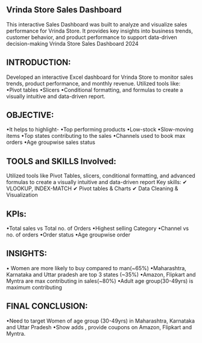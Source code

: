 ## Vrinda Store Sales Dashboard
This interactive Sales Dashboard was built to analyze and visualize sales performance for Vrinda Store. It provides key insights into business trends, customer behavior, and product performance to support data-driven decision-making
Vrinda Store Sales Dashboard 2024 
 
## INTRODUCTION:
Developed an interactive Excel dashboard for Vrinda Store to monitor sales trends, product performance, and monthly revenue.
 Utilized tools like: 
•Pivot tables
•Slicers 
•Conditional formatting, and formulas to create a visually intuitive and data-driven report.

## OBJECTIVE:
•It helps to highlight-
•Top performing products
•Low-stock 
•Slow-moving items
•Top states contributing to the sales •Channels used to book max orders
•Age groupwise sales status

## TOOLS and SKILLS Involved:
 Utilized tools like Pivot Tables, slicers, conditional formatting, and advanced formulas to create a visually intuitive and data-driven report 
Key skills:
✔ VLOOKUP, INDEX-MATCH
✔ Pivot tables & Charts
✔ Data Cleaning & Visualization
## KPIs:
 •Total sales vs Total no. of Orders •Highest selling Category 
•Channel vs no. of orders
•Order status
•Age groupwise order 

## INSIGHTS:
• Women are more likely to buy compared to man(~65%) 
•Maharashtra, Karnataka and Uttar pradesh are top 3 states (~35%) •Amazon, Flipkart and Myntra are max contributing in sales(~80%) 
•Adult age group(30-49yrs) is maximum contributing

## FINAL CONCLUSION: 
•Need to target Women of age group (30-49yrs) in Maharashtra, Karnataka and Uttar Pradesh
•Show adds , provide coupons on Amazon, Flipkart and Myntra.
